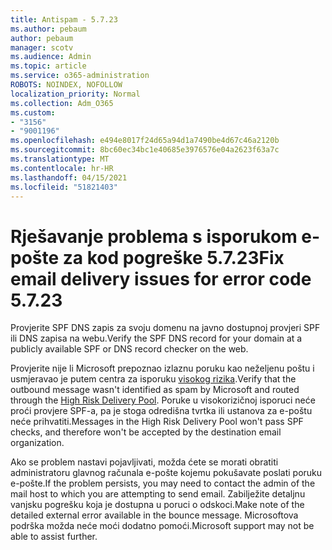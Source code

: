 ```yaml
---
title: Antispam - 5.7.23
ms.author: pebaum
author: pebaum
manager: scotv
ms.audience: Admin
ms.topic: article
ms.service: o365-administration
ROBOTS: NOINDEX, NOFOLLOW
localization_priority: Normal
ms.collection: Adm_O365
ms.custom:
- "3156"
- "9001196"
ms.openlocfilehash: e494e8017f24d65a94d1a7490be4d67c46a2120b
ms.sourcegitcommit: 8bc60ec34bc1e40685e3976576e04a2623f63a7c
ms.translationtype: MT
ms.contentlocale: hr-HR
ms.lasthandoff: 04/15/2021
ms.locfileid: "51821403"
---
```

# <a name="fix-email-delivery-issues-for-error-code-5723"></a><span data-ttu-id="c5d1e-102">Rješavanje problema s isporukom e-pošte za kod pogreške 5.7.23</span><span class="sxs-lookup"><span data-stu-id="c5d1e-102">Fix email delivery issues for error code 5.7.23</span></span>

<span data-ttu-id="c5d1e-103">Provjerite SPF DNS zapis za svoju domenu na javno dostupnoj provjeri SPF ili DNS zapisa na webu.</span><span class="sxs-lookup"><span data-stu-id="c5d1e-103">Verify the SPF DNS record for your domain at a publicly available SPF or DNS record checker on the web.</span></span>

<span data-ttu-id="c5d1e-104">Provjerite nije li Microsoft prepoznao izlaznu poruku kao neželjenu poštu i usmjeravao je putem centra za isporuku [visokog rizika](https://docs.microsoft.com/microsoft-365/security/office-365-security/high-risk-delivery-pool-for-outbound-messages).</span><span class="sxs-lookup"><span data-stu-id="c5d1e-104">Verify that the outbound message wasn't identified as spam by Microsoft and routed through the [High Risk Delivery Pool](https://docs.microsoft.com/microsoft-365/security/office-365-security/high-risk-delivery-pool-for-outbound-messages).</span></span> <span data-ttu-id="c5d1e-105">Poruke u visokorizičnoj isporuci neće proći provjere SPF-a, pa je stoga odredišna tvrtka ili ustanova za e-poštu neće prihvatiti.</span><span class="sxs-lookup"><span data-stu-id="c5d1e-105">Messages in the High Risk Delivery Pool won't pass SPF checks, and therefore won't be accepted by the destination email organization.</span></span>

<span data-ttu-id="c5d1e-106">Ako se problem nastavi pojavljivati, možda ćete se morati obratiti administratoru glavnog računala e-pošte kojemu pokušavate poslati poruku e-pošte.</span><span class="sxs-lookup"><span data-stu-id="c5d1e-106">If the problem persists, you may need to contact the admin of the mail host to which you are attempting to send email.</span></span> <span data-ttu-id="c5d1e-107">Zabilježite detaljnu vanjsku pogrešku koja je dostupna u poruci o odskoci.</span><span class="sxs-lookup"><span data-stu-id="c5d1e-107">Make note of the detailed external error available in the bounce message.</span></span> <span data-ttu-id="c5d1e-108">Microsoftova podrška možda neće moći dodatno pomoći.</span><span class="sxs-lookup"><span data-stu-id="c5d1e-108">Microsoft support may not be able to assist further.</span></span>

